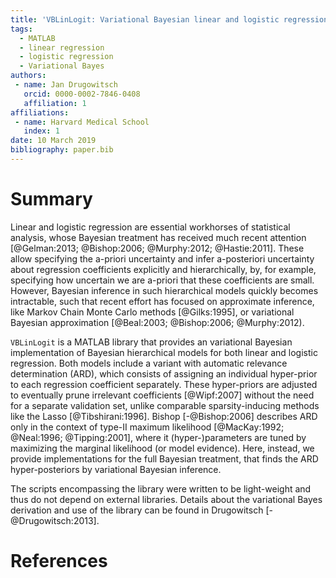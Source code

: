 ```yaml
---
title: 'VBLinLogit: Variational Bayesian linear and logistic regression'
tags:
  - MATLAB
  - linear regression
  - logistic regression
  - Variational Bayes
authors:
 - name: Jan Drugowitsch
   orcid: 0000-0002-7846-0408
   affiliation: 1
affiliations:
 - name: Harvard Medical School
   index: 1
date: 10 March 2019
bibliography: paper.bib
---
```


# Summary

Linear and logistic regression are essential workhorses of statistical analysis, whose Bayesian treatment has received much recent attention [@Gelman:2013; @Bishop:2006; @Murphy:2012; @Hastie:2011]. These allow specifying the a-priori uncertainty and infer a-posteriori uncertainty about regression coefficients explicitly and hierarchically, by, for example, specifying how uncertain we are a-priori that these coefficients are small. However, Bayesian inference in such hierarchical models quickly becomes intractable, such that recent effort has focused on approximate inference, like Markov Chain Monte Carlo methods [@Gilks:1995], or variational Bayesian approximation [@Beal:2003; @Bishop:2006; @Murphy:2012).

``VBLinLogit`` is a MATLAB library that provides an variational Bayesian implementation of Bayesian hierarchical models for both linear and logistic regression. Both models include a variant with automatic relevance determination (ARD), which consists of assigning an individual hyper-prior to each regression coefficient separately. These  hyper-priors are adjusted to eventually prune irrelevant coefficients [@Wipf:2007] without the need for a separate validation set, unlike comparable sparsity-inducing methods like the Lasso [@Tibshirani:1996]. Bishop [-@Bishop:2006] describes ARD only in the  context of type-II maximum likelihood [@MacKay:1992; @Neal:1996; @Tipping:2001], where it (hyper-)parameters are tuned by maximizing the marginal likelihood (or model evidence). Here, instead, we provide implementations for the full Bayesian treatment, that finds the ARD hyper-posteriors by variational Bayesian inference.

The scripts encompassing the library were written to be light-weight and thus do not depend on external libraries. Details about the variational Bayes derivation and use of the library can be found in Drugowitsch [-@Drugowitsch:2013].

# References

